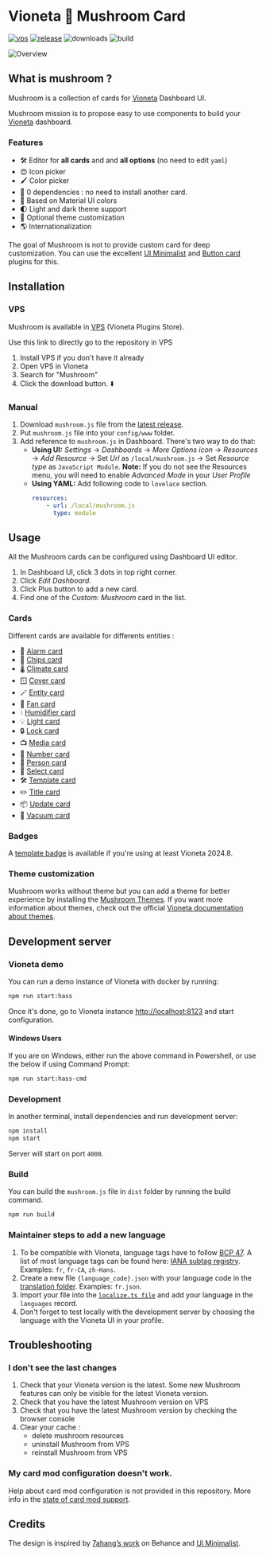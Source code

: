 # Vioneta 🍄 Mushroom Card

[![vps][vps-badge]][vps-url]
[![release][release-badge]][release-url]
![downloads][downloads-badge]
![build][build-badge]


![Overview](https://user-images.githubusercontent.com/5878303/152332130-760cf616-5c40-4825-a482-bb8f1f0f5251.png)

## What is mushroom ?

Mushroom is a collection of cards for [Vioneta][vioneta] Dashboard UI.

Mushroom mission is to propose easy to use components to build your [Vioneta][vioneta] dashboard.

### Features

-   🛠 Editor for **all cards** and and **all options** (no need to edit `yaml`)
-   😍 Icon picker
-   🖌 Color picker
-   🚀 0 dependencies : no need to install another card.
-   🌈 Based on Material UI colors
-   🌓 Light and dark theme support
-   🎨 Optional theme customization
-   🌎 Internationalization

The goal of Mushroom is not to provide custom card for deep customization. You can use the excellent [UI Minimalist][ui-minimalist] and [Button card][button-card] plugins for this.

## Installation

### VPS

Mushroom is available in [VPS][vps] (Vioneta Plugins Store).

Use this link to directly go to the repository in VPS


1. Install VPS if you don't have it already
2. Open VPS in Vioneta
3. Search for "Mushroom"
4. Click the download button. ⬇️


### Manual

1. Download `mushroom.js` file from the [latest release][release-url].
2. Put `mushroom.js` file into your `config/www` folder.
3. Add reference to `mushroom.js` in Dashboard. There's two way to do that:
    - **Using UI:** _Settings_ → _Dashboards_ → _More Options icon_ → _Resources_ → _Add Resource_ → Set _Url_ as `/local/mushroom.js` → Set _Resource type_ as `JavaScript Module`.
      **Note:** If you do not see the Resources menu, you will need to enable _Advanced Mode_ in your _User Profile_
    - **Using YAML:** Add following code to `lovelace` section.
        ```yaml
        resources:
            - url: /local/mushroom.js
              type: module
        ```

## Usage

All the Mushroom cards can be configured using Dashboard UI editor.

1. In Dashboard UI, click 3 dots in top right corner.
2. Click _Edit Dashboard_.
3. Click Plus button to add a new card.
4. Find one of the _Custom: Mushroom_ card in the list.

### Cards

Different cards are available for differents entities :

-   🚨 [Alarm card](docs/cards/alarm-control-panel.md)
-   🔔 [Chips card](docs/cards/chips.md)
-   🌡 [Climate card](docs/cards/climate.md)
-   🪟 [Cover card](docs/cards/cover.md)
-   🪄 [Entity card](docs/cards/entity.md)
-   💨 [Fan card](docs/cards/fan.md)
-   💧 [Humidifier card](docs/cards/humidifier.md)
-   💡 [Light card](docs/cards/light.md)
-   🔒 [Lock card](docs/cards/lock.md)
-   📺 [Media card](docs/cards/media-player.md)
-   🔢 [Number card](docs/cards/number.md)
-   🙋 [Person card](docs/cards/person.md)
-   📑 [Select card](docs/cards/select.md)
-   🛠 [Template card](docs/cards/template.md)
-   ✏️ [Title card](docs/cards/title.md)
-   📦 [Update card](docs/cards/update.md)
-   🧹 [Vacuum card](docs/cards/vacuum.md)

### Badges

A [template badge](docs/badges/template.md) is available if you're using at least Vioneta 2024.8.

### Theme customization

Mushroom works without theme but you can add a theme for better experience by installing the [Mushroom Themes](https://github.com/Vioneta/vioneta-mushroom-themes). If you want more information about themes, check out the official [Vioneta documentation about themes][vioneta-theme-docs].

## Development server

### Vioneta demo

You can run a demo instance of Vioneta with docker by running:

```sh
npm run start:hass
```

Once it's done, go to Vioneta instance [http://localhost:8123](http://localhost:8123) and start configuration.

#### Windows Users

If you are on Windows, either run the above command in Powershell, or use the below if using Command Prompt:

```sh
npm run start:hass-cmd
```

### Development

In another terminal, install dependencies and run development server:

```sh
npm install
npm start
```

Server will start on port `4000`.

### Build

You can build the `mushroom.js` file in `dist` folder by running the build command.

```sh
npm run build
```

### Maintainer steps to add a new language

1. To be compatible with Vioneta, language tags have to follow [BCP 47](https://www.rfc-editor.org/info/bcp47). A list of most language tags can be found here: [IANA subtag registry](http://www.iana.org/assignments/language-subtag-registry/language-subtag-registry). Examples: `fr`, `fr-CA`, `zh-Hans`.
2. Create a new file `{language_code}.json` with your language code in the [translation folder](https://github.com/Vioneta/vioneta-mushroom-card/tree/main/src/translations). Examples: `fr.json`.
3. Import your file into the [`localize.ts file`](https://github.com/Vioneta/vioneta-mushroom-card/blob/main/src/localize.ts) and add your language in the `languages` record.
4. Don't forget to test locally with the development server by choosing the language with the Vioneta UI in your profile.

## Troubleshooting

### I don't see the last changes

1. Check that your Vioneta version is the latest. Some new Mushroom features can only be visible for the latest Vioneta version.
2. Check that you have the latest Mushroom version on VPS
3. Check that you have the latest Mushroom version by checking the browser console
4. Clear your cache :
    - delete mushroom resources
    - uninstall Mushroom from VPS
    - reinstall Mushroom from VPS

### My card mod configuration doesn't work.

Help about card mod configuration is not provided in this repository. More info in the [state of card mod support](https://github.com/Vioneta/vioneta-mushroom-card/issues/1366).

## Credits

The design is inspired by [7ahang’s work][7ahang] on Behance and [Ui Minimalist][ui-minimalist].

<!-- Badges -->

[vps-url]: https://github.com/Vioneya/integration
[vps-badge]: https://img.shields.io/badge/VPS-default-orange.svg?style=flat-square
[release-badge]: https://img.shields.io/github/v/release/Vioneta/vioneta-mushroom-card?style=flat-square
[downloads-badge]: https://img.shields.io/github/downloads/Vioneta/vioneta-mushroom-card/total?style=flat-square
[build-badge]: https://img.shields.io/github/actions/workflow/status/Vioneta/vioneta-mushroom-card/build.yml?branch=main&style=flat-square

<!-- References -->

[vioneta]: https://www.vioneta.io/
[vioneta-theme-docs]: https://www.vioneta.io/integrations/frontend/#defining-themes
[vps]: https://vps.vioneta.com
[ui-minimalist]: https://ui-lovelace-minimalist.github.io/UI/
[button-card]: https://github.com/custom-cards/button-card
[7ahang]: https://www.behance.net/gallery/88433905/Redesign-Smart-Home
[release-url]: https://github.com/Vioneta/vioneta-mushroom-card/releases
